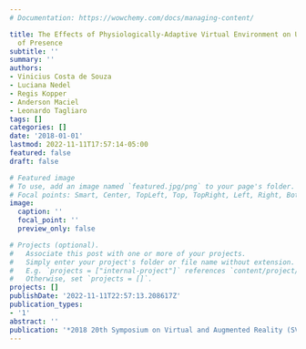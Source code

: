```yaml
---
# Documentation: https://wowchemy.com/docs/managing-content/

title: The Effects of Physiologically-Adaptive Virtual Environment on User's Sense
  of Presence
subtitle: ''
summary: ''
authors:
- Vinicius Costa de Souza
- Luciana Nedel
- Regis Kopper
- Anderson Maciel
- Leonardo Tagliaro
tags: []
categories: []
date: '2018-01-01'
lastmod: 2022-11-11T17:57:14-05:00
featured: false
draft: false

# Featured image
# To use, add an image named `featured.jpg/png` to your page's folder.
# Focal points: Smart, Center, TopLeft, Top, TopRight, Left, Right, BottomLeft, Bottom, BottomRight.
image:
  caption: ''
  focal_point: ''
  preview_only: false

# Projects (optional).
#   Associate this post with one or more of your projects.
#   Simply enter your project's folder or file name without extension.
#   E.g. `projects = ["internal-project"]` references `content/project/deep-learning/index.md`.
#   Otherwise, set `projects = []`.
projects: []
publishDate: '2022-11-11T22:57:13.208617Z'
publication_types:
- '1'
abstract: ''
publication: '*2018 20th Symposium on Virtual and Augmented Reality (SVR)*'
---
```

